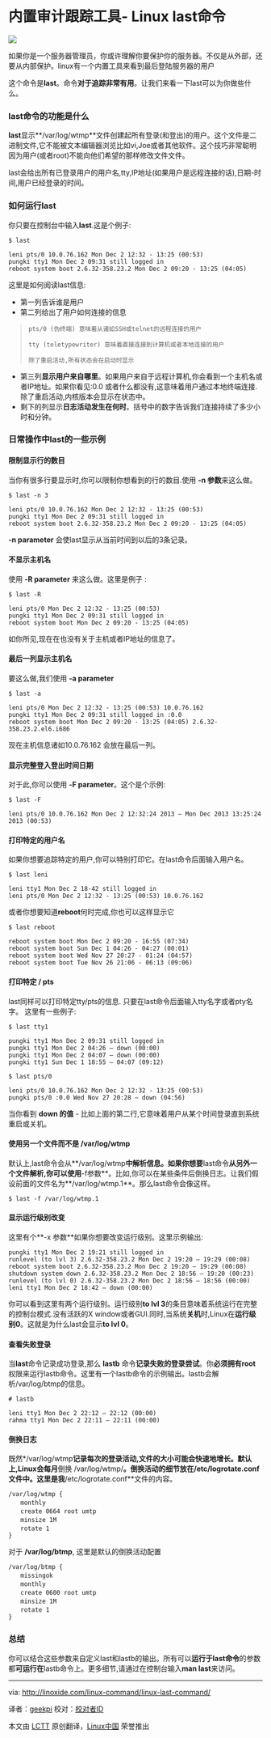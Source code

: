 内置审计跟踪工具- Linux last命令
================================================================================
![](http://linoxide.com/wp-content/uploads/2013/12/linux-last-command.jpg)

如果你是一个服务器管理员，你或许理解你要保护你的服务器。不仅是从外部，还要从内部保护。linux有一个内置工具来看到最后登陆服务器的用户

这个命令是**last**。命令**对于追踪非常有用**。让我们来看一下last可以为你做些什么。

### last命令的功能是什么 ###

**last**显示**/var/log/wtmp**文件创建起所有登录(和登出)的用户。这个文件是二进制文件,它不能被文本编辑器浏览比如vi,Joe或者其他软件。这个技巧非常聪明因为用户(或者root)不能向他们希望的那样修改文件文件。

last会给出所有已登录用户的用户名,tty,IP地址(如果用户是远程连接的话),日期-时间,用户已经登录的时间。

### 如何运行last ###

你只要在控制台中输入**last**.这是个例子:

    $ last

    leni pts/0 10.0.76.162 Mon Dec 2 12:32 - 13:25 (00:53)
    pungki tty1 Mon Dec 2 09:31 still logged in
    reboot system boot 2.6.32-358.23.2 Mon Dec 2 09:20 - 13:25 (04:05) 

这里是如何阅读last信息:

- 第一列告诉谁是用户
- 第二列给出了用户如何连接的信息

>     pts/0 (伪终端) 意味着从诸如SSH或telnet的远程连接的用户
> 
>     tty (teletypewriter) 意味着直接连接到计算机或者本地连接的用户
> 
>     除了重启活动,所有状态会在启动时显示

- 第三列**显示用户来自哪里**。如果用户来自于远程计算机,你会看到一个主机名或者IP地址。如果你看见:0.0 或者什么都没有,这意味着用户通过本地终端连接.除了重启活动,内核版本会显示在状态中。
- 剩下的列显示**日志活动发生在何时**。括号中的数字告诉我们连接持续了多少小时和分钟。

### 日常操作中last的一些示例 ###

#### 限制显示行的数目 ####

当你有很多行要显示时,你可以限制你想看到的行的数目.使用 **-n 参数**来这么做。

    $ last -n 3

    leni pts/0 10.0.76.162 Mon Dec 2 12:32 - 13:25 (00:53)
    pungki tty1 Mon Dec 2 09:31 still logged in
    reboot system boot 2.6.32-358.23.2 Mon Dec 2 09:20 - 13:25 (04:05)

**-n parameter** 会使last显示从当前时间到以后的3条记录。

#### 不显示主机名 ####

使用 **-R parameter** 来这么做。这里是例子 :

    $ last -R

    leni pts/0 Mon Dec 2 12:32 - 13:25 (00:53)
    pungki tty1 Mon Dec 2 09:31 still logged in
    reboot system boot Mon Dec 2 09:20 - 13:25 (04:05)

如你所见,现在在也没有关于主机或者IP地址的信息了。

#### 最后一列显示主机名 ####

要这么做,我们使用 **-a parameter**

    $ last -a

    leni pts/0 Mon Dec 2 12:32 - 13:25 (00:53) 10.0.76.162
    pungki tty1 Mon Dec 2 09:31 still logged in :0.0
    reboot system boot Mon Dec 2 09:20 - 13:25 (04:05) 2.6.32-358.23.2.el6.i686

现在主机信息诸如10.0.76.162 会放在最后一列。

#### 显示完整登入登出时间日期 ####

对于此,你可以使用 **-F parameter**。这个是个示例:

    $ last -F

    leni pts/0 10.0.76.162 Mon Dec 2 12:32:24 2013 – Mon Dec 2013 13:25:24 2013 (00:53)

#### 打印特定的用户名 ####

如果你想要追踪特定的用户,你可以特别打印它。在last命令后面输入用户名。

    $ last leni

    leni tty1 Mon Dec 2 18-42 still logged in
    leni pts/0 Mon Dec 2 12:32 - 13:25 (00:53) 10.0.76.162

或者你想要知道**reboot**何时完成,你也可以这样显示它

    $ last reboot

    reboot system boot Mon Dec 2 09:20 - 16:55 (07:34)
    reboot system boot Sun Dec 1 04:26 - 04:27 (00:01)
    reboot system boot Wed Nov 27 20:27 - 01:24 (04:57)
    reboot system boot Tue Nov 26 21:06 - 06:13 (09:06)

#### 打印特定 / pts ####

last同样可以打印特定tty/pts的信息. 只要在last命令后面输入tty名字或者pty名字。
这里有一些例子:

    $ last tty1

    pungki tty1 Mon Dec 2 09:31 still logged in
    pungki tty1 Mon Dec 2 04:26 – down (00:00)
    pungki tty1 Mon Dec 2 04:07 – down (00:00)
    pungki tty1 Sun Dec 1 18:55 – 04:07 (09:12)

    $ last pts/0

    leni pts/0 10.0.76.162 Mon Dec 2 12:32 - 13:25 (00:53)
    pungki pts/0 :0.0 Wed Nov 27 20:28 – down (04:56)

当你看到 **down 的值** - 比如上面的第二行,它意味着用户从某个时间登录直到系统重启或关机。

#### 使用另一个文件而不是 /var/log/wtmp ####

默认上,last命令会从**/var/log/wtmp**中解析信息。如果你想要**last命令**从另外一个文件解析,你可以使用**-f参数**。比如,你可以在某些条件后倒换日志。让我们假设前面的文件名为**/var/log/wtmp.1**。那么last命令会像这样。

    $ last -f /var/log/wtmp.1

#### 显示运行级别改变 ####

这里有个**-x 参数**如果你想要改变运行级别。这里示例输出:

    pungki tty1 Mon Dec 2 19:21 still logged in
    runlevel (to lvl 3) 2.6.32-358.23.2 Mon Dec 2 19:20 – 19:29 (00:08)
    reboot system boot 2.6.32-358.23.2 Mon Dec 2 19:20 – 19:29 (00:08)
    shutdown system down 2.6.32-358.23.2 Mon Dec 2 18:56 – 19:20 (00:23)
    runlevel (to lvl 0) 2.6.32-358.23.2 Mon Dec 2 18:56 – 18:56 (00:00)
    leni tty1 Mon Dec 2 18:42 – down (00:00) 

你可以看到这里有两个运行级别。运行级别**to lvl 3**的条目意味着系统运行在完整的控制台模式.没有活跃的X window或者GUI.同时,当系统**关机**时,Linux在**运行级别0**。这就是为什么last会显示**to lvl 0**。

#### 查看失败登录 ####

当**last**命令记录成功登录,那么 **lastb** 命令**记录失败的登录尝试**。你**必须拥有root**权限来运行lastb命令。这里有一个lastb命令的示例输出。lastb会解析/var/log/btmp的信息。

    # lastb

    leni tty1 Mon Dec 2 22:12 – 22:12 (00:00)
    rahma tty1 Mon Dec 2 22:11 – 22:11 (00:00) 

#### 倒换日志 ####

既然*/var/log/wtmp**记录每次的登录活动,文件的大小可能会快速地增长。默认上,Linux会每月**倒换 /var/log/wtmp/**。倒换活动的细节放在/etc/logrotate.conf 文件中。这里是我**/etc/logrotate.conf**文件的内容。

    /var/log/wtmp {
    　　monthly
    　　create 0664 root umtp
    　　minsize 1M
    　　rotate 1
    }

对于 **/var/log/btmp**, 这里是默认的倒换活动配置

    /var/log/btmp {
    　　missingok
    　　monthly
    　　create 0600 root umtp
    　　minsize 1M
    　　rotate 1
    }

### 总结 ###

你可以结合这些参数来自定义last和lastb的输出。所有可以**运行于last命令**的参数都**可运行在**lastb命令上。更多细节,请通过在控制台输入**man last**来访问。

--------------------------------------------------------------------------------

via: http://linoxide.com/linux-command/linux-last-command/

译者：[geekpi](https://github.com/geekpi) 校对：[校对者ID](https://github.com/校对者ID)

本文由 [LCTT](https://github.com/LCTT/TranslateProject) 原创翻译，[Linux中国](http://linux.cn/) 荣誉推出
